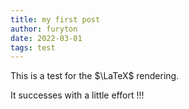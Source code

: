```yaml
---
title: my first post
author: furyton
date: 2022-03-01
tags: test
---
```


This is a test for the $\LaTeX$ rendering.

It successes with a little effort !!!
